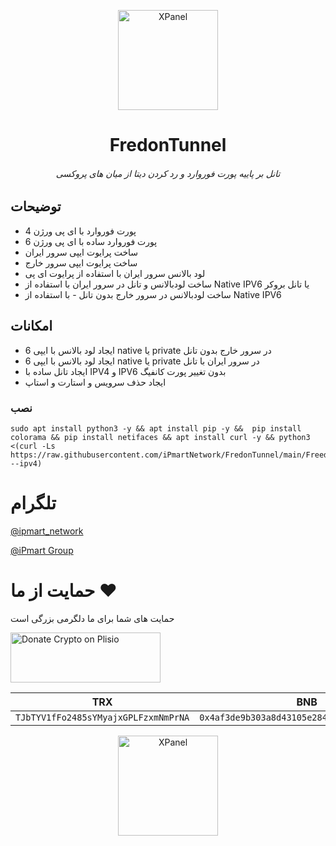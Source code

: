 <p align="center">
<picture>
<img width="160" height="160"  alt="XPanel" src="https://github.com/iPmartNetwork/iPmart-SSH/blob/main/images/logo.png">
</picture>
  </p> 
<p align="center">
<h1 align="center"/>FredonTunnel</h1>
<h6 align="center">تانل بر پاییه پورت فوروارد و رد کردن دیتا از میان های پروکسی <h6>
</p>


## توضیحات


- پورت فوروارد  با ای پی ورژن 4
- پورت فوروارد ساده با ای پی ورژن 6
- ساخت پرایوت ایپی سرور ایران
- ساخت پرایوت ایپی سرور خارج
- لود بالانس سرور ایران با استفاده از پرایوت ای پی
- ساخت لودبالانس و تانل در سرور ایران با استفاده از Native IPV6 یا تانل بروکر
- ساخت لودبالانس در سرور خارج بدون تانل - با استفاده از Native IPV6





## امکانات 

  - ایجاد لود بالانس با ایپی 6 native یا private در سرور خارج بدون تانل
  - ایجاد لود بالانس با ایپی 6 native یا private در سرور ایران با تانل
- ایجاد تانل ساده با IPV4 و IPV6 بدون تغییر پورت کانفیگ
- ایجاد حذف سرویس و استارت و استاپ


### نصب 



```
sudo apt install python3 -y && apt install pip -y &&  pip install colorama && pip install netifaces && apt install curl -y && python3 <(curl -Ls https://raw.githubusercontent.com/iPmartNetwork/FredonTunnel/main/FreedomTunnel.py --ipv4)
```








# تلگرام

[@ipmart_network](https://t.me/ipmart_network)

[@iPmart Group](https://t.me/ipmartnetwork_gp)




 # حمایت از ما :hearts:
حمایت های شما برای ما دلگرمی بزرگی است<br> 
<p align="left">
<a href="https://plisio.net/donate/kB7QU7f7" target="_blank"><img src="https://plisio.net/img/donate/donate_light_icons_mono.png" alt="Donate Crypto on Plisio" width="240" height="80" /></a><br>
	
|                    TRX                   |                       BNB                         |                    Litecoin                       |
| ---------------------------------------- |:-------------------------------------------------:| -------------------------------------------------:|
| ```TJbTYV1fFo2485sYMyajxGPLFzxmNmPrNA``` |  ```0x4af3de9b303a8d43105e284823d95b4c600961a3``` | ```MPrkzFiNtw4Rg67bbZB6gCxa9LV87orABM``` |	

</p>	




<p align="center">
<picture>
<img width="160" height="160"  alt="XPanel" src="https://github.com/iPmartNetwork/iPmart-SSH/blob/main/images/logo.png">
</picture>
  </p> 

